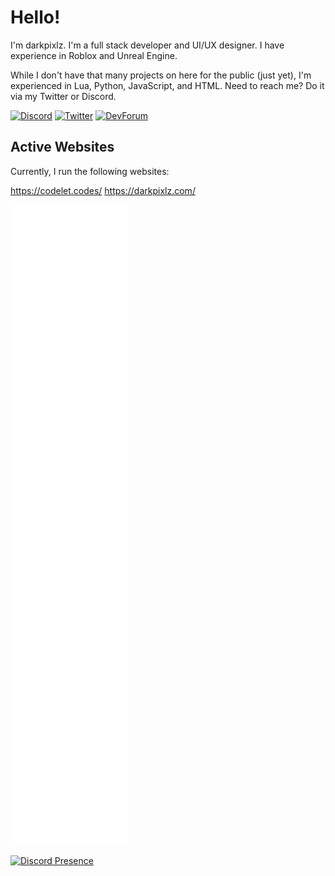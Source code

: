 # Hello!

I'm darkpixlz. I'm a full stack developer and UI/UX designer. I have experience in Roblox and Unreal Engine.

While I don't have that many projects on here for the public (just yet), I'm experienced in Lua, Python, JavaScript, and HTML. Need to reach me? Do it via my Twitter or Discord.

[![Discord](https://img.shields.io/badge/darkpixlz-discord?style=for-the-badge&logo=discord&logoColor=%23fff&color=%230066cc)](https://discord.com/users/449950252397494274) [![Twitter](https://img.shields.io/badge/darkpixlz-twitter?style=for-the-badge&logo=twitter&logoColor=%23fff&color=%2300ccff)](https://twitter.com/darkpixlz) [![DevForum](https://img.shields.io/badge/darkpixlz-devforum?style=for-the-badge&logo=roblox%20studio&logoColor=%23fff&color=%233333ff)](https://devforum.roblox.com/u/darkpixlz)

## Active Websites

Currently, I run the following websites:

https://codelet.codes/
https://darkpixlz.com/


<!-- ![Metrics](https://metrics.lecoq.io/darkpixlz?template=classic&base.indepth=true&base.hireable=true&lines=1&stars=1&habits=1&followup=1&reactions=1&people=1&repositories=1&discussions=1&calendar=1&achievements=1&tweets=1&traffic=1&base=header%2C%20activity%2C%20community%2C%20repositories%2C%20metadata&base.indepth=true&base.hireable=true&base.skip=false&repositories.batch=100&repositories.forks=false&repositories.affiliations=owner&lines=false&lines.sections=base&lines.repositories.limit=4&lines.history.limit=5&lines.delay=0&stars=false&stars.limit=4&habits=false&habits.from=500&habits.days=50&habits.facts=true&habits.charts=true&habits.charts.type=classic&habits.trim=false&habits.languages.limit=10&habits.languages.threshold=0%25&followup=false&followup.sections=repositories&followup.indepth=true&followup.archived=true&reactions=false&reactions.limit=200&reactions.limit.issues=100&reactions.limit.discussions=100&reactions.limit.discussions.comments=100&reactions.days=0&reactions.display=absolute&people=false&people.limit=24&people.identicons=false&people.identicons.hide=false&people.size=28&people.types=followers%2C%20following&people.shuffle=false&repositories=false&repositories.featured=darkpixlz%2Fadminister%20darkpixlz%2Ffb2k-py%20darkpixlz%2Fcodelet&repositories.pinned=0&repositories.starred=5&repositories.random=0&repositories.order=featured%2C%20pinned%2C%20starred%2C%20random&discussions=false&discussions.categories=true&discussions.categories.limit=0&calendar=false&calendar.limit=2&achievements=false&achievements.threshold=C&achievements.secrets=true&achievements.display=detailed&achievements.limit=0&traffic=false&tweets=false&tweets.user=darkpixlz&tweets.attachments=false&tweets.limit=4&config.timezone=America%2FNew_York&config.twemoji=true) -->

![Metrics](https://raw.githubusercontent.com/darkpixlz/darkpixlz/main/github-metrics.svg)

[![Discord Presence](https://lanyard.cnrad.dev/api/449950252397494274)](https://discord.com/users/449950252397494274)
